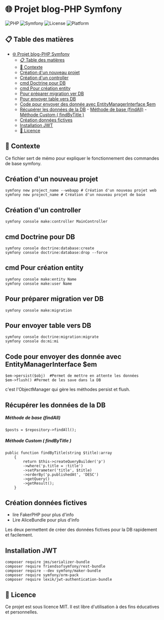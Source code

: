 # 🌐 Projet blog-PHP Symfony

![PHP](https://img.shields.io/badge/php-%3E%3D7.4-blue)
![Symfony](https://img.shields.io/badge/symfony-%5E5.2.3-blue)
![License](https://img.shields.io/badge/license-MIT-green)
![Platform](https://img.shields.io/badge/platform-Windows%20%7C%20Unix%20%2F%20Linux-yellow)

## 📋 Table des matières
- [🌐 Projet blog-PHP Symfony](#-projet-blog-php-symfony)
  - [📋 Table des matières](#-table-des-matières)
  - [📝 Contexte](#-contexte)
  - [Création d'un nouveau projet](#création-dun-nouveau-projet)
  - [Création d'un controller](#création-dun-controller)
  - [cmd Doctrine pour DB](#cmd-doctrine-pour-db)
  - [cmd Pour création entity](#cmd-pour-création-entity)
  - [Pour préparer migration ver DB](#pour-préparer-migration-ver-db)
  - [Pour envoyer table vers DB](#pour-envoyer-table-vers-db)
  - [Code pour envoyer des donnée avec EntityManagerInterface $em](#code-pour-envoyer-des-donnée-avec-entitymanagerinterface-em)
  - [Récupérer les données de la DB](#récupérer-les-données-de-la-db)
        - [Méthode de base (findAll)](#méthode-de-base-findall)
        - [Méthode Custom ( findByTitle )](#méthode-custom--findbytitle-)
  - [Création données fictives](#création-données-fictives)
  - [Installation JWT](#installation-jwt)
  - [📜 Licence](#-licence)


## 📝 Contexte
Ce fichier sert de mémo pour expliquer le fonctionnement des commandes de base symfony.

## Création d'un nouveau projet
```
symfony new project_name --webapp # Création d'un nouveau projet web
symfony new project_name # Création d'un nouveau projet de base
```
## Création d'un controller
```
symfony console make:controller MainController
```
## cmd Doctrine pour DB
```
symfony console doctrine:database:create
symfony console doctrine:database:drop --force
```
## cmd Pour création entity
```
symfony console make:entity Name
symfony console make:user Name
```
## Pour préparer migration ver DB
```
symfony console make:migration
```
## Pour envoyer table vers DB
```
symfony console doctrine:migration:migrate
symfony console do:mi:mi
```
## Code pour envoyer des donnée avec EntityManagerInterface $em
```
$em->persist($obj)  #Permet de mettre en attente les données
$em->flush() #Permet de les save dans la DB
```
c'est l'ObjectManager qui gère les méthodes persist et flush.
## Récupérer les données de la DB

##### Méthode de base (findAll)
```
$posts = $repository->findAll();
```
##### Méthode Custom ( findByTitle )
```
public function findByTitle(string $title):array
    {
        return $this->createQueryBuilder('p')
        ->where('p.title = :title')
        ->setParameter('title', $title)
        ->orderBy('p.publishedAt', 'DESC')
        ->getQuery()
        ->getResult();
    }
```

## Création données fictives
+ lire FakerPHP pour plus d'info
+ Lire AliceBundle pour plus d'info

Les deux permettent de créer des données fictives pour la DB rapidement et facilement.

## Installation JWT
```
composer require jms/serializer-bundle
composer require friendsofsymfony/rest-bundle
composer require --dev symfony/maker-bundle    
composer require symfony/orm-pack
composer require lexik/jwt-authentication-bundle
```


## 📜 Licence
Ce projet est sous licence MIT. Il est libre d'utilisation à des fins éducatives et personnelles.